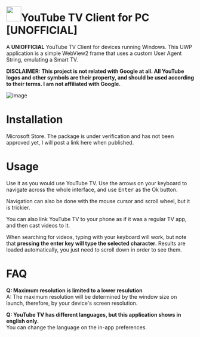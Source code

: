# <img src="https://raw.githubusercontent.com/marticliment/YouTube-TV-Client/main/Assets/StoreLogo.png" height="40">YouTube TV Client for PC [UNOFFICIAL]
A **UNIOFFICIAL** YouTube TV Client for devices running Windows.
This UWP application is a simple WebView2 frame that uses a custom User Agent String, emulating a Smart TV.

**DISCLAIMER: This project is not related with Google at all. All YouTube logos and other symbols are their property, and should be used according to their terms. I am not affiliated with Google.**

![image](https://github.com/marticliment/YouTube-TV-Client/assets/53119851/141d76de-cff6-42d0-be97-6bc7b001bba7)

# Installation

Microsoft Store. The package is under verification and has not been approved yet, I will post a link here when published.

# Usage
Use it as you would use YouTube TV. Use the arrows on your keyboard to navigate across the whole interface, and use <kbd>Enter</kbd> as the Ok button.

Navigation can also be done with the mouse cursor and scroll wheel, but it is trickier.

You can also link YouTube TV to your phone as if it was a regular TV app, and then cast videos to it.

When searching for videos, typing with your keyboard will work, but note that **pressing the enter key will type the selected character**. Results are loaded automatically, you just need to scroll down in order to see them.

# FAQ
**Q: Maximum resolution is limited to a lower resulution**<br>
A: The maximum resolution will be determined by the window size on launch, therefore, by your device's screen resolution.

**Q: YouTube TV has different languages, but this application shows in english only.**<br>
You can change the language on the in-app preferences.
